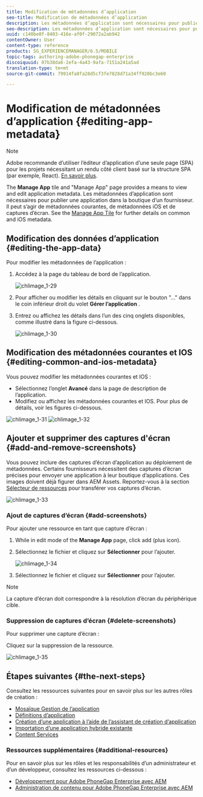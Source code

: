 ```yaml
---
title: Modification de métadonnées d’application
seo-title: Modification de métadonnées d’application
description: Les métadonnées d’application sont nécessaires pour publier une application dans la boutique d’un fournisseur. Suivez cette page pour en savoir plus sur la modification des données d’application.
seo-description: Les métadonnées d’application sont nécessaires pour publier une application dans la boutique d’un fournisseur. Suivez cette page pour en savoir plus sur la modification des données d’application.
uuid: c140be0f-8403-416e-af0f-29072a2ab942
contentOwner: User
content-type: reference
products: SG_EXPERIENCEMANAGER/6.5/MOBILE
topic-tags: authoring-adobe-phonegap-enterprise
discoiquuid: 07b38da6-2efa-4a43-9afa-7151a241a5ad
translation-type: tm+mt
source-git-commit: 79914fa8fa28d5cf3fe7828d71a34ff920bc3e60

---
```



# Modification de métadonnées d’application {#editing-app-metadata}

>[!NOTE]
>
>Adobe recommande d’utiliser l’éditeur d’application d’une seule page (SPA) pour les projets nécessitant un rendu côté client basé sur la structure SPA (par exemple, React). [En savoir plus](/help/sites-developing/spa-overview.md).

The **Manage App** tile and &quot;Manage App&quot; page provides a means to view and edit application metadata. Les métadonnées d’application sont nécessaires pour publier une application dans la boutique d’un fournisseur. Il peut s’agir de métadonnées courantes, de métadonnées iOS et de captures d’écran. See the [Manage App Tile](/help/mobile/phonegap-app-details-tile.md) for further details on common and iOS metadata.

## Modification des données d’application {#editing-the-app-data}

Pour modifier les métadonnées de l’application :

1. Accédez à la page du tableau de bord de l’application.

   ![chlimage_1-29](assets/chlimage_1-29.png)

1. Pour afficher ou modifier les détails en cliquant sur le bouton &quot;...&quot; dans le coin inférieur droit du volet **Gérer l’application** .

1. Entrez ou affichez les détails dans l’un des cinq onglets disponibles, comme illustré dans la figure ci-dessous.

   ![chlimage_1-30](assets/chlimage_1-30.png)

## Modification des métadonnées courantes et IOS {#editing-common-and-ios-metadata}

Vous pouvez modifier les métadonnées courantes et IOS :

* Sélectionnez l’onglet **Avancé** dans la page de description de l’application.
* Modifiez ou affichez les métadonnées courantes et IOS. Pour plus de détails, voir les figures ci-dessous.

![chlimage_1-31](assets/chlimage_1-31.png) ![chlimage_1-32](assets/chlimage_1-32.png)

## Ajouter et supprimer des captures d&#39;écran {#add-and-remove-screenshots}

Vous pouvez inclure des captures d’écran d’application au déploiement de métadonnées. Certains fournisseurs nécessitent des captures d’écran précises pour envoyer une application à leur boutique d’applications. Ces images doivent déjà figurer dans AEM Assets. Reportez-vous à la section [Sélecteur de ressources](../assets/search-assets.md#assetselector) pour transférer vos captures d’écran.

![chlimage_1-33](assets/chlimage_1-33.png)

### Ajout de captures d’écran {#add-screenshots}

Pour ajouter une ressource en tant que capture d’écran :

1. While in edit mode of the **Manage App** page, click add (plus icon).
1. Sélectionnez le fichier et cliquez sur **Sélectionner** pour l’ajouter.

   ![chlimage_1-34](assets/chlimage_1-34.png)

1. Sélectionnez le fichier et cliquez sur **Sélectionner** pour l’ajouter.

>[!NOTE]
>
>La capture d’écran doit correspondre à la résolution d’écran du périphérique cible.

### Suppression de captures d’écran {#delete-screenshots}

Pour supprimer une capture d’écran :

Cliquez sur la suppression de la ressource.

![chlimage_1-35](assets/chlimage_1-35.png)

## Étapes suivantes {#the-next-steps}

Consultez les ressources suivantes pour en savoir plus sur les autres rôles de création :

* [Mosaïque Gestion de l’application](/help/mobile/phonegap-app-details-tile.md)
* [Définitions d’application](/help/mobile/phonegap-app-definitions.md)
* [Création d’une application à l’aide de l’assistant de création d’application](/help/mobile/phonegap-create-new-app.md)
* [Importation d’une application hybride existante](/help/mobile/phonegap-adding-content-to-imported-app.md)
* [Content Services](/help/mobile/develop-content-as-a-service.md)

### Ressources supplémentaires {#additional-resources}

Pour en savoir plus sur les rôles et les responsabilités d’un administrateur et d’un développeur, consultez les ressources ci-dessous :

* [Développement pour Adobe PhoneGap Enterprise avec AEM](/help/mobile/developing-in-phonegap.md)
* [Administration de contenu pour Adobe PhoneGap Enterprise avec AEM](/help/mobile/administer-phonegap.md)
